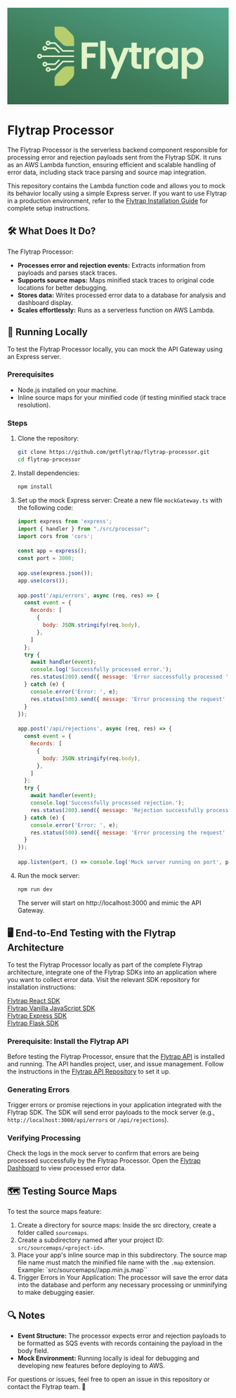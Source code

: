 ![Organization Logo](https://raw.githubusercontent.com/getflytrap/.github/main/profile/flytrap_logo.png)

# Flytrap Processor
The Flytrap Processor is the serverless backend component responsible for processing error and rejection payloads sent from the Flytrap SDK. It runs as an AWS Lambda function, ensuring efficient and scalable handling of error data, including stack trace parsing and source map integration.

This repository contains the Lambda function code and allows you to mock its behavior locally using a simple Express server. If you want to use Flytrap in a production environment, refer to the [Flytrap Installation Guide](https://getflytrap.github.io/) for complete setup instructions.

## 🛠️ What Does It Do?
The Flytrap Processor:

- **Processes error and rejection events:** Extracts information from payloads and parses stack traces.
- **Supports source maps:** Maps minified stack traces to original code locations for better debugging.
- **Stores data:** Writes processed error data to a database for analysis and dashboard display.
- **Scales effortlessly:** Runs as a serverless function on AWS Lambda.

## 🚀 Running Locally
To test the Flytrap Processor locally, you can mock the API Gateway using an Express server.

### Prerequisites
- Node.js installed on your machine.
- Inline source maps for your minified code (if testing minified stack trace resolution).

### Steps
1. Clone the repository:

    ```bash
    git clone https://github.com/getflytrap/flytrap-processor.git
    cd flytrap-processor
    ```

2. Install dependencies:

    ```bash
    npm install
    ```

3. Set up the mock Express server: Create a new file `mockGateway.ts` with the following code:

    ```javascript
    import express from 'express';
    import { handler } from "./src/processor";
    import cors from 'cors';

    const app = express();
    const port = 3000;

    app.use(express.json());
    app.use(cors());

    app.post('/api/errors', async (req, res) => {
      const event = { 
        Records: [
          { 
            body: JSON.stringify(req.body),
          },
        ]
      };
      try {
        await handler(event);
        console.log('Successfully processed error.');
        res.status(200).send({ message: 'Error successfully processed '});
      } catch (e) {
        console.error('Error: ', e);
        res.status(500).send({ message: 'Error processing the request' });
      }
    });

    app.post('/api/rejections', async (req, res) => {
      const event = { 
        Records: [
          { 
            body: JSON.stringify(req.body),
          },
        ]
      };
      try {
        await handler(event);
        console.log('Successfully processed rejection.');
        res.status(200).send({ message: 'Rejection successfully processed '});
      } catch (e) {
        console.error('Error: ', e);
        res.status(500).send({ message: 'Error processing the request' });
      }
    });

    app.listen(port, () => console.log('Mock server running on port', port));
    ```

4. Run the mock server:

    ```bash
    npm run dev
    ```

    The server will start on http://localhost:3000 and mimic the API Gateway.

## 🖥️ End-to-End Testing with the Flytrap Architecture
To test the Flytrap Processor locally as part of the complete Flytrap architecture, integrate one of the Flytrap SDKs into an application where you want to collect error data. Visit the relevant SDK repository for installation instructions:

[Flytrap React SDK](https://github.com/getflytrap/flytrap_react)  
[Flytrap Vanilla JavaScript SDK](https://github.com/getflytrap/flytrap_javascript)  
[Flytrap Express SDK](https://github.com/getflytrap/flytrap_express)  
[Flytrap Flask SDK](https://github.com/getflytrap/flytrap_flask)  

### Prerequisite: Install the Flytrap API
Before testing the Flytrap Processor, ensure that the [Flytrap API](https://github.com/getflytrap/flytrap_api) is installed and running. The API handles project, user, and issue management. Follow the instructions in the [Flytrap API Repository](https://github.com/getflytrap/flytrap_api) to set it up.

### Generating Errors
Trigger errors or promise rejections in your application integrated with the Flytrap SDK.
The SDK will send error payloads to the mock server (e.g., `http://localhost:3000/api/errors` or `/api/rejections`).

### Verifying Processing
Check the logs in the mock server to confirm that errors are being processed successfully by the Flytrap Processor.
Open the [Flytrap Dashboard](https://github.com/getflytrap/flytrap_ui) to view processed error data.

## 🗺️ Testing Source Maps
To test the source maps feature:

1. Create a directory for source maps: Inside the src directory, create a folder called `sourcemaps`.
2. Create a subdirectory named after your project ID: `src/sourcemaps/<project-id>`.
3. Place your app's inline source map in this subdirectory. The source map file name must match the minified file name with the `.map` extension. Example: `src/sourcemaps/<project-id>/app.min.js.map``
4. Trigger Errors in Your Application: The processor will save the error data into the database and perform any necessary processing or unminifying to make debugging easier.

## 🔍 Notes
- **Event Structure:** The processor expects error and rejection payloads to be formatted as SQS events with records containing the payload in the body field.
- **Mock Environment:** Running locally is ideal for debugging and developing new features before deploying to AWS.

For questions or issues, feel free to open an issue in this repository or contact the Flytrap team. 🚀
